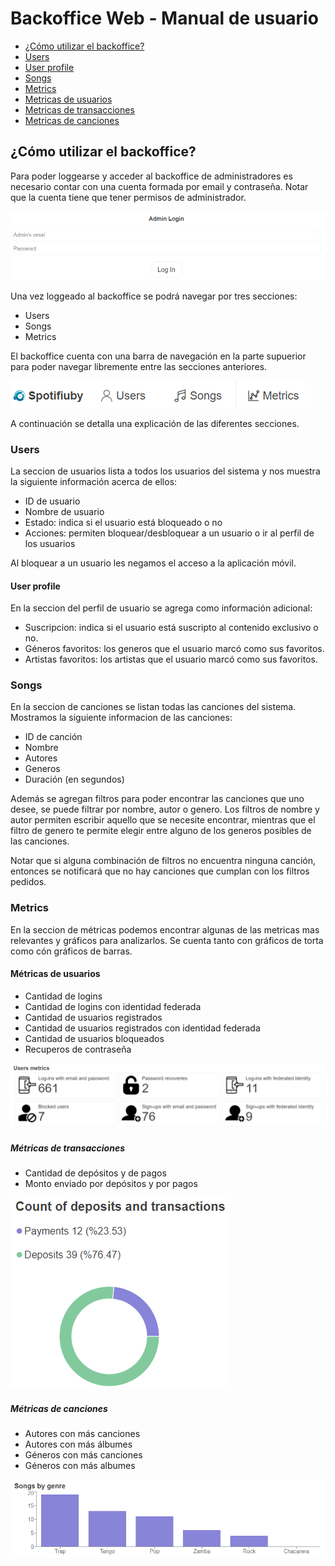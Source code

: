 # Backoffice Web - Manual de usuario

- [¿Cómo utilizar el backoffice?](#como-utilizar)
- [Users](#users)
- [User profile](#user-profile)
- [Songs](#songs)
- [Metrics](#metrics)
- [Metricas de usuarios](#user-metrics)
- [Metricas de transacciones](#transaction-metrics)
- [Metricas de canciones](#song-metrics)

<a name="como-utilizar"/>

## ¿Cómo utilizar el backoffice?
Para poder loggearse y acceder al backoffice de administradores es necesario contar con una cuenta formada por email y contraseña. Notar que la cuenta tiene que tener permisos de administrador.

![login](/imagenes/login.png)

Una vez loggeado al backoffice se podrá navegar por tres secciones: 
- Users
- Songs
- Metrics

El backoffice cuenta con una barra de navegación en la parte supuerior para poder navegar libremente entre las secciones anteriores.

![navbar](/imagenes/navbar.PNG)

A continuación se detalla una explicación de las diferentes secciones.

<a name="users"/>

### Users
La seccion de usuarios lista a todos los usuarios del sistema y nos muestra la siguiente información acerca de ellos:
- ID de usuario
- Nombre de usuario
- Estado: indica si el usuario está bloqueado o no
- Acciones: permiten bloquear/desbloquear a un usuario o ir al perfil de los usuarios

Al bloquear a un usuario les negamos el acceso a la aplicación móvil.

<a name="users-profile"/>

#### User profile
En la seccion del perfil de usuario se agrega como información adicional:
- Suscripcion: indica si el usuario está suscripto al contenido exclusivo o no.
- Géneros favoritos: los generos que el usuario marcó como sus favoritos.
- Artistas favoritos: los artistas que el usuario marcó como sus favoritos.

<a name="songs"/>

### Songs
En la seccion de canciones se listan todas las canciones del sistema. Mostramos la siguiente informacion de las canciones:
- ID de canción
- Nombre
- Autores
- Generos
- Duración (en segundos)

Además se agregan filtros para poder encontrar las canciones que uno desee, se puede filtrar por nombre, autor o genero. 
Los filtros de nombre y autor permiten escribir aquello que se necesite encontrar, mientras que el filtro de genero te permite elegir
entre alguno de los generos posibles de las canciones.

Notar que si alguna combinación de filtros no encuentra ninguna canción, entonces se notificará que no hay canciones que cumplan con los filtros pedidos. 

<a name="metrics"/>

### Metrics
En la seccion de métricas podemos encontrar algunas de las metricas mas relevantes y gráficos para analizarlos.
Se cuenta tanto con gráficos de torta como cón gráficos de barras. 

<a name="user-metrics"/>

#### Métricas de usuarios
- Cantidad de logins
- Cantidad de logins con identidad federada
- Cantidad de usuarios registrados
- Cantidad de usuarios registrados con identidad federada
- Cantidad de usuarios bloqueados
- Recuperos de contraseña

![user-metrics](/imagenes/user-metrics.png)

<a name="transaction-metrics"/>

##### Métricas de transacciones
- Cantidad de depósitos y de pagos
- Monto enviado por depósitos y por pagos

![transaction-metrics](/imagenes/transaction-metrics.png)

<a name="songs-metrics"/>

##### Métricas de canciones
- Autores con más canciones
- Autores con más álbumes
- Géneros con más canciones
- Géneros con más albumes

![songs-metrics](/imagenes/songs-metrics.png)
